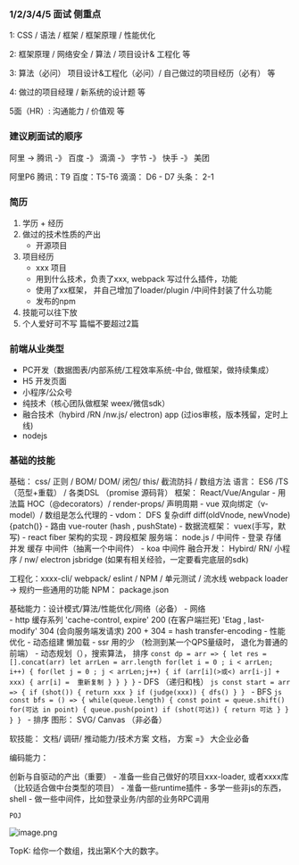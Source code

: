 ### 1/2/3/4/5 面试 侧重点

1: CSS / 语法 / 框架 / 框架原理 / 性能优化

2: 框架原理 / 网络安全 / 算法 / 项目设计& 工程化 等

3: 算法（必问）  项目设计&工程化（必问）/ 自己做过的项目经历（必有） 等

4: 做过的项目经理 / 新系统的设计题 等

5面（HR）: 沟通能力 / 价值观 等 

### 建议刷面试的顺序

阿里 -> 腾讯 -》 百度 -》 滴滴 -》 字节 -》 快手 -》 美团 

阿里P6
腾讯：T9
百度：T5-T6
滴滴： D6 - D7
头条： 2-1


### 简历
1. 学历 + 经历
2. 做过的技术性质的产出
    - 开源项目
3. 项目经历
    - xxx 项目
    - 用到什么技术，负责了xxx, webpack 写过什么插件，功能
    - 使用了xx框架， 并自己增加了loader/plugin /中间件封装了什么功能
    - 发布的npm
4. 技能可以往下放
5. 个人爱好可不写
篇幅不要超过2篇

### 前端从业类型
- PC开发（数据图表/内部系统/工程效率系统-中台, 做框架，做持续集成）
- H5 开发页面
- 小程序/公众号
- 纯技术（核心团队做框架 weex/微信sdk）
- 融合技术（hybird /RN /nw.js/ electron) app (过ios审核，版本残留，定时上线)
- nodejs 


### 基础的技能
基础： css/ 正则 / BOM/ DOM/ 闭包/ this/ 截流防抖 / 数组方法
语言： ES6 /TS（范型+重载） / 各类DSL （promise 源码背） 
框架： React/Vue/Angular
    - 用法篇 HOC（@decorators）/ render-props/ 声明周期
    - vue 双向绑定（v-model）/ 数组是怎么代理的
    - vdom： DFS 复杂diff diff(oldVnode, newVnode) {patch()}
    - 路由 vue-router (hash , pushState)
    - 数据流框架： vuex(手写，默写)
    - react fiber 架构的实现
    - 跨段框架 
服务端： node.js / 中间件
    - 登录 存储 并发 缓存 中间件（抽离一个中间件）
    - koa 中间件
融合开发： Hybird/ RN/ 小程序 / nw/ electron
jsbridge (如果有相关经验，一定要看完底层的sdk)

工程化：xxxx-cli/ webpack/ eslint / NPM / 单元测试 / 流水线
    webpack loader -> 规约一些通用的功能
    NPM： package.json

基础能力：设计模式/算法/性能优化/网络（必备）
    - 网络  
        - http 缓存系列
        'cache-control, expire' 200 (在客户端拦死)
        'Etag , last-modify' 304 (会向服务端发请求)
        200 + 304 = hash
        transfer-encoding
    - 性能优化
        - 动态组建 懒加载
        - ssr 用的少 （检测到某一个QPS量级时， 退化为普通的前端）
    - 动态规划（），搜索算法， 排序
    ```
        const dp = arr => {
            let res = [].concat(arr)
            let arrLen = arr.length
            for(let i = 0 ; i < arrLen; i++) {
                for(let j = 0 ; j < arrLen;j++) {
                    if (arr[i](>或<) arr[i-j] + xxx) {
                        arr[i] =  重新复制
                    }
                }
            }
        }
    ```
        - DFS （递归和栈）
        ```js
            const start = arr => {
                if (shot()) {
                    return xxx
                }
                if (judge(xxx)) {
                    dfs()
                }
            }
        ```
        - BFS
        ```js
            const bfs = () => {
                while(queue.length) {
                    const point = queue.shift()
                    for(可达 in point) {
                        queue.push(point)
                        if (shot(可达)) {
                            return 可达
                        }
                    }
                }
            }
        ```
        - 排序 
图形： SVG/ Canvas （非必备）

软技能： 文档/ 调研/ 推动能力/技术方案
文档， 方案 =》 大企业必备

编码能力：

创新与自驱动的产出（重要）
    - 准备一些自己做好的项目xxx-loader, 或者xxxx库（比较适合做中台类型的项目）
    - 准备一些runtime插件
    - 多学一些非js的东西，shell
    - 做一些中间件，比如登录业务/内部的业务RPC调用


    POJ 

![image.png](https://upload-images.jianshu.io/upload_images/5016475-c47ddbddf224df4f.png?imageMogr2/auto-orient/strip%7CimageView2/2/w/1240)


TopK: 给你一个数组，找出第K个大的数字。















